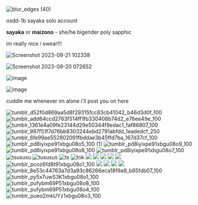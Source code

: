 ![blur_edges (40)](https://github.com/betasayaka/betasayaka/assets/143943991/53e09f77-7cf4-4aae-a131-67de7ac95c88)

osdd-1b sayaka solo account 

**sayaka** or **maizono** - she/he bigender poly sapphic

im really nice i swear!!!

![Screenshot 2023-09-21 102338](https://github.com/betasayaka/betasayaka/assets/143943991/18734fcc-6267-47f5-9937-932e992b8d2f)

![Screenshot 2023-09-20 072652](https://github.com/betasayaka/betasayaka/assets/143943991/4d82d67d-1e4c-4dd7-a466-b9068a953dae)

![image](https://github.com/betasayaka/betasayaka/assets/143943991/14760305-8169-45c3-be24-5ea550d7791c)

![image](https://github.com/betasayaka/betasayaka/assets/143943991/40afe63c-0198-4f88-a718-a4f3558e9e3f)



cuddle me whenever im alone i'll post you on here

![tumblr_d52f0d869aa5d8f29315fcc83cb41042_b46d3d0f_100](https://github.com/betasayaka/betasayaka/assets/143943991/f130dd9d-0091-44e7-a86b-13ecaa665ca2)
![tumblr_add64ccd2763f514ff1fb330408b74d2_e76ee49e_100](https://github.com/betasayaka/betasayaka/assets/143943991/b1b6867d-e46d-443f-a297-da9cb7ad5af6)
![tumblr_1361e4a09fe23144d29e50344f9edac1_faf86807_100](https://github.com/betasayaka/betasayaka/assets/143943991/e768e339-ad3f-4893-824d-cbcb7a117f72)
![tumblr_997f51f7d76bb8303244ebd2791abfdd_1eadedcf_250](https://github.com/betasayaka/betasayaka/assets/143943991/9fce3f90-9c86-42bc-a103-6380b9395427)
![tumblr_6fe99ae552802091fbddae3b45ffd7ba_167d37cf_100](https://github.com/betasayaka/betasayaka/assets/143943991/ca1575aa-73a4-4cdb-81ad-fe7896a1355e)
![tumblr_pd8iyixpe91xbgu08o5_100 (1)](https://github.com/betasayaka/betasayaka/assets/143943991/5ee48fc7-03cc-4fdd-afeb-f9b2d3091c76)
![tumblr_pd8iyixpe91xbgu08o9_100](https://github.com/betasayaka/betasayaka/assets/143943991/8e09182d-ba4e-4949-9520-3d51f10bf8bb)
![tumblr_pd8iyixpe91xbgu08o8_100](https://github.com/betasayaka/betasayaka/assets/143943991/2c8cdd10-0a5c-4934-a20e-d7baf758c9f2)
![tumblr_pd8iyixpe91xbgu08o7_100](https://github.com/betasayaka/betasayaka/assets/143943991/7e7a058b-ddd5-4d3c-afb0-f915f4ec6f2c)
![tsususu](https://64.media.tumblr.com/9549ebab543164125641366c6fa2d6f4/tumblr_pd8je5UGOH1xbgu08o1_100.png)
![tususus](https://64.media.tumblr.com/d4d17888469de0c917dda493c68ca0dd/tumblr_pd8je5UGOH1xbgu08o4_100.png)
![ts](https://64.media.tumblr.com/5267e6fa468db04434418fadcd37c9e4/tumblr_pd8je5UGOH1xbgu08o2_100.png)
![tok](https://64.media.tumblr.com/3c2bca91072456dbec01f73142482d27/tumblr_pcpsyw959c1xbgu08o2_100.png)
![](https://64.media.tumblr.com/75416a7a176f68c749dc95135737de29/tumblr_pcpsyw959c1xbgu08o5_100.png)
![](https://64.media.tumblr.com/3b7d0293ac738e9f040147982bc859da/tumblr_pcpsyw959c1xbgu08o6_100.png)
![](https://64.media.tumblr.com/b1968e7c51004b187bbafd32abbf79b8/tumblr_pcprto2sBk1xbgu08o4_250.gifv)
![](https://64.media.tumblr.com/5765eb1f9fdb4804bd9567c18ed6a70c/tumblr_pcp1o9b5MA1xbgu08o1_100.png)
![](https://64.media.tumblr.com/2d770b235e591101d3712d32f96c0aef/tumblr)
![tumblr_pcoz6fd8t91xbgu08o1_100](https://github.com/betasayaka/betasayaka/assets/143943991/4b678f7b-a86d-4dbb-9a54-fd90d6374d85)
![](https://64.media.tumblr.com/2a7e9d831e0a255273314f1e307b7dec/tumblr_pcp0yuFbCM1xbgu08o5_100.png)
![](https://64.media.tumblr.com/da8e908ba0ae36e8a270f9a0e03bbd88/tumblr_pcoz6fd8t91xbgu08o4_100.png)
![](https://64.media.tumblr.com/35f65dadbb0b30673f1818973b8e94ca/tumblr_pcoz6fd8t91xbgu08o8_100.gifv)
![](https://64.media.tumblr.com/49a70790ac57ab5d6d93b04981e02634/tumblr_pcoxdrBR3G1xbgu08o3_100.png)
![tumblr_8e53c44763a7d3a93c86266eca18f9a9_b65fdb07_100](https://github.com/betasayaka/betasayaka/assets/143943991/47ce4f74-4769-4c63-b618-20220d246c86)
![tumblr_py5x7uwS3K1xbgu08o1_100](https://github.com/betasayaka/betasayaka/assets/143943991/fcbeb749-e56c-4d9d-87eb-07d9e0a50e91)
![tumblr_pufybm69P51xbgu08o8_100](https://github.com/betasayaka/betasayaka/assets/143943991/c320cdd5-7cfd-4775-8a56-988a7297a464)
![tumblr_pufybm69P51xbgu08o4_100](https://github.com/betasayaka/betasayaka/assets/143943991/ea333bfb-673a-4ac5-9d17-afea0bc576d9)
![tumblr_pueo2mkUYz1xbgu08o3_100](https://github.com/betasayaka/betasayaka/assets/143943991/4f377a0c-8cf3-4052-8ee0-f5a4a879d999)
